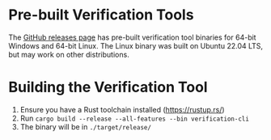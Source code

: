 # Pre-built Verification Tools
The [GitHub releases page](https://github.com/DRE-ip-Implementation-Team/dre-ip-backend/releases) has pre-built verification tool binaries for 64-bit Windows and 64-bit Linux. The Linux binary was built on Ubuntu 22.04 LTS, but may work on other distributions.

# Building the Verification Tool
1. Ensure you have a Rust toolchain installed (https://rustup.rs/)
2. Run `cargo build --release --all-features --bin verification-cli`
3. The binary will be in `./target/release/`
